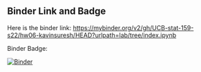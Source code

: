 ## Binder Link and Badge

Here is the binder link: https://mybinder.org/v2/gh/UCB-stat-159-s22/hw06-kavinsuresh/HEAD?urlpath=lab/tree/index.ipynb

Binder Badge:

[![Binder](https://mybinder.org/badge_logo.svg)](https://mybinder.org/v2/gh/UCB-stat-159-s22/hw06-kavinsuresh/HEAD?urlpath=lab/tree/index.ipynb)